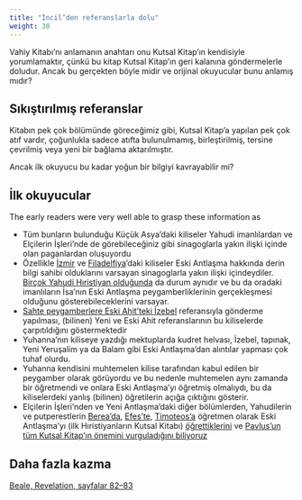 ```yaml
---
title: "İncil’den referanslarla dolu"
weight: 30
---
```



Vahiy Kitabı’nı anlamanın anahtarı onu Kutsal Kitap’ın kendisiyle yorumlamaktır, çünkü bu kitap Kutsal Kitap’ın geri kalanına göndermelerle doludur. Ancak bu gerçekten böyle midir ve orijinal okuyucular bunu anlamış mıdır?


## Sıkıştırılmış referanslar

<a name="b71f"></a>
Kitabın pek çok bölümünde göreceğimiz gibi, Kutsal Kitap’a yapılan pek çok atıf vardır, çoğunlukla sadece atıfta bulunulmamış, birleştirilmiş, tersine çevrilmiş veya yeni bir bağlama aktarılmıştır.

Ancak ilk okuyucu bu kadar yoğun bir bilgiyi kavrayabilir mi?


## İlk okuyucular

<a name="5d38"></a>
The early readers were very well able to grasp these information as

- Tüm bunların bulunduğu Küçük Asya’daki kiliseler Yahudi imanlılardan ve Elçilerin İşleri’nde de görebileceğiniz gibi sinagoglarla yakın ilişki içinde olan paganlardan oluşuyordu
- Özellikle [İzmir](https://www.bibleserver.com/TR/Vahiy2%3A9) ve [Filadelfiya](https://www.bibleserver.com/TR/Vahiy3%3A9)’daki kiliseler Eski Antlaşma hakkında derin bilgi sahibi olduklarını varsayan sinagoglarla yakın ilişki içindeydiler. [Birçok Yahudi Hıristiyan olduğunda](https://www.bibleserver.com/TR/Vahiy3%3A9) da durum aynıdır ve bu da oradaki imanlıların İsa’nın Eski Antlaşma peygamberliklerinin gerçekleşmesi olduğunu gösterebileceklerini varsayar.
- [Sahte peygamberlere Eski Ahit’teki İzebel](https://www.bibleserver.com/TR/Vahiy2%3A20) referansıyla gönderme yapılması, (bilinen) Yeni ve Eski Ahit referanslarının bu kiliselerde çarpıtıldığını göstermektedir
- Yuhanna’nın kiliseye yazdığı mektuplarda kudret helvası, İzebel, tapınak, Yeni Yeruşalim ya da Balam gibi Eski Antlaşma’dan alıntılar yapması çok tuhaf olurdu.
- Yuhanna kendisini muhtemelen kilise tarafından kabul edilen bir peygamber olarak görüyordu ve bu nedenle muhtemelen aynı zamanda bir öğretmendi ve onlara Eski Antlaşma’yı öğretmiş olmalıydı, bu da kiliselerdeki yanlış (bilinen) öğretilerin açığa çıktığını gösterir.
- Elçilerin İşleri’nden ve Yeni Antlaşma’daki diğer bölümlerden, Yahudilerin ve putperestlerin [Berea’da](https://www.bibleserver.com/TR/El%C3%A7ilerin%20%C4%B0%C5%9Fleri17%3A10-12), [Efes’te](https://www.bibleserver.com/TR/El%C3%A7ilerin%20%C4%B0%C5%9Fleri18%3A24-28), [Timoteos’a](https://www.bibleserver.com/TR/2.Timoteos2%3A2) öğretmen olarak Eski Antlaşma’yı (ilk Hıristiyanların Kutsal Kitabı) [öğrettiklerini](https://www.bibleserver.com/TR/2.Timoteos2%3A15) ve [Pavlus’un tüm Kutsal Kitap’ın önemini vurguladığını biliyoruz](https://www.bibleserver.com/TR/2.Timoteos3%3A16-17)



## Daha fazla kazma

<a name="e510"></a>
[Beale, Revelation, sayfalar 82–83](../../../../gen/background/ressources/how-to-study-the-book-of-revelation#1b3a)






[](https://github.com/revelation-today/revelation-today/blob/main/exampleSite/content/docs/background/literature/expl/full-of-biblical-references.tr.md)
